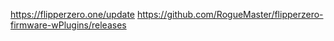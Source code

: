 https://flipperzero.one/update
https://github.com/RogueMaster/flipperzero-firmware-wPlugins/releases
